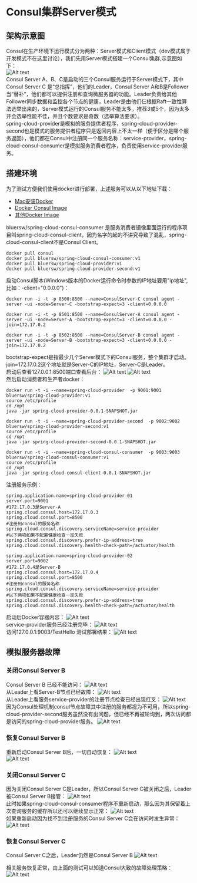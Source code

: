 # Consul集群Server模式

## 架构示意图

Consul在生产环境下运行模式分为两种：Server模式和Client模式（dev模式属于开发模式不在这里讨论），我们先用Server模式搭建一个Consul集群,示意图如下：  
![Alt text](http://static.bluersw.com/images/spring-cloud-consul-client-08.png)  
Consul Server A、B、C是启动的三个Consul服务运行于Server模式下，其中Consul Server C 是“总指挥”，他们的Leader，Consul Server A和B是Follower当“替补”，他们都可以提供注册和查询微服务器的功能。Leader负责给其他Follower同步数据和监控各个节点的健康，Leader是由他们仨根据Raft一致性算法选举出来的，Server模式运行的Consul服务不能太多，推荐3或5个，因为太多开会选举性能不佳，并且个数要求是奇数（选举算法要求）。  
spring-cloud-provider是模拟的服务提供者程序，spring-cloud-provider-second也是模式的服务提供者程序只是返回内容上不太一样（便于区分是哪个服务返回），他们都在Consul中注册同一个服务名称：service-provider，spring-cloud-consul-consumer是模拟服务消费者程序，负责使用service-provider服务。  

## 搭建环境

为了测试方便我们使用docker进行部署，上述服务可以从以下地址下载：

* [Mac安装Docker](https://docs.docker.com/docker-for-mac/)
* [Docker Consul Image](https://learn.hashicorp.com/consul/day-0/containers-guide)
* [其他Docker Image](https://hub.docker.com/u/bluersw)

bluersw/spring-cloud-consul-consumer 是服务消费者镜像里面运行的程序项目叫spring-cloud-consul-client，因为名字的起的不讲究导致了混乱，spring-cloud-consul-client不是Consul Client。

```shell
docker pull consul
docker pull bluersw/spring-cloud-consul-consumer:v1
docker pull bluersw/spring-cloud-provider:v1
docker pull bluersw/spring-cloud-provider-second:v1
```

启动Consul脚本(Windows版本的Docker运行命令时参数的IP地址要用"ip地址",比如：-client="0.0.0.0")：

```shell
docker run -i -t -p 8500:8500 --name=ConsulServer-C consul agent -server -ui -node=Server-C -bootstrap-expect=3 -client=0.0.0.0

docker run -i -t -p 8501:8500 --name=ConsulServer-A consul agent -server -ui -node=Server-A -bootstrap-expect=3 -client=0.0.0.0 -join=172.17.0.2

docker run -i -t -p 8502:8500 --name=ConsulServer-B consul agent -server -ui -node=Server-B -bootstrap-expect=3 -client=0.0.0.0 -join=172.17.0.2
```

bootstrap-expect是指最少几个Server模式下的Consul服务，整个集群才启动。  
join=172.17.0.2这个地址就是Server-C的IP地址，Server-C是Leader。  
启动后查看127.0.0.1:8500端口查看后台：
![Alt text](http://static.bluersw.com/images/spring-cloud-consul-client-09.png)
![Alt text](http://static.bluersw.com/images/spring-cloud-consul-client-10.png)  
然后启动消费者和生产者docker：

```shell
docker run -t -i --name=spring-cloud-provider  -p 9001:9001 bluersw/spring-cloud-provider:v1
source /etc/profile
cd /opt
java -jar spring-cloud-provider-0.0.1-SNAPSHOT.jar

docker run -t -i --name=spring-cloud-provider-second  -p 9002:9002 bluersw/spring-cloud-provider-second:v1
source /etc/profile
cd /opt
java -jar spring-cloud-provider-second-0.0.1-SNAPSHOT.jar

docker run -t -i --name=spring-cloud-consul-consumer  -p 9003:9003 bluersw/spring-cloud-consul-consumer:v1
source /etc/profile
cd /opt
java -jar spring-cloud-consul-client-0.0.1-SNAPSHOT.jar
```

注册服务示例：

```text
spring.application.name=spring-cloud-provider-01
server.port=9001
#172.17.0.3是Server-A
spring.cloud.consul.host=172.17.0.3
spring.cloud.consul.port=8500
#注册到consul的服务名称
spring.cloud.consul.discovery.serviceName=service-provider
#以下两项如果不配置健康检查一定失败
spring.cloud.consul.discovery.prefer-ip-address=true
spring.cloud.consul.discovery.health-check-path=/actuator/health
```

```text
spring.application.name=spring-cloud-provider-02
server.port=9002
#172.17.0.4是Server-B
spring.cloud.consul.host=172.17.0.4
spring.cloud.consul.port=8500
#注册到consul的服务名称
spring.cloud.consul.discovery.serviceName=service-provider
#以下两项如果不配置健康检查一定失败
spring.cloud.consul.discovery.prefer-ip-address=true
spring.cloud.consul.discovery.health-check-path=/actuator/health

```

启动后Docker容器内容：
![Alt text](http://static.bluersw.com/images/spring-cloud-consul-client-11.png)  
service-provider服务已经注册完毕：
![Alt text](http://static.bluersw.com/images/spring-cloud-consul-client-17.png)  
访问127.0.0.1:9003/TestHello 测试部署结果：
![Alt text](http://static.bluersw.com/images/spring-cloud-consul-client-12.png)  

## 模拟服务器故障

### 关闭Consul Server B

Consul Server B 已经不能访问：
![Alt text](http://static.bluersw.com/images/spring-cloud-consul-client-13.png)  
从Leader上看Server-B节点已经故障：
![Alt text](http://static.bluersw.com/images/spring-cloud-consul-client-14.png)  
从Leader上看服务service-provider的注册节点检查已经出现红叉：
![Alt text](http://static.bluersw.com/images/spring-cloud-consul-client-15.png)  
因为Consul处理机制consul节点故障其中注册的服务都视为不可用，所以spring-cloud-provider-second服务虽然没有出问题，但已经不再被轮询到，两次访问都是访问的spring-cloud-provider服务。
![Alt text](http://static.bluersw.com/images/spring-cloud-consul-client-16.png)  

### 恢复Consul Server B

重新启动Consul Server B后，一切自动恢复：
![Alt text](http://static.bluersw.com/images/spring-cloud-consul-client-18.png)  
![Alt text](http://static.bluersw.com/images/spring-cloud-consul-client-19.png)  

### 关闭Consul Server C

因为关闭Consul Server C是Leader，所以Consul Server C被关闭之后，Leader被Consul Server B接管：
![Alt text](http://static.bluersw.com/images/spring-cloud-consul-client-20.png)  
此时如果spring-cloud-consul-consumer程序不重新启动，那么因为其保留着上次查询服务的缓存所以还可以继续显示正常：
![Alt text](http://static.bluersw.com/images/spring-cloud-consul-client-21.png)  
如果重新启动因为找不到注册服务的Consul Server C会在访问时发生异常：
![Alt text](http://static.bluersw.com/images/spring-cloud-consul-client-22.png)  

### 恢复Consul Server C

Consul Server C之后，Leader仍然是Consul Server B
![Alt text](http://static.bluersw.com/images/spring-cloud-consul-client-23.png)  

相关服务恢复正常，由上面的测试可以知道Consul大致的故障处理策略：
![Alt text](http://static.bluersw.com/images/spring-cloud-consul-client-24.png)  
